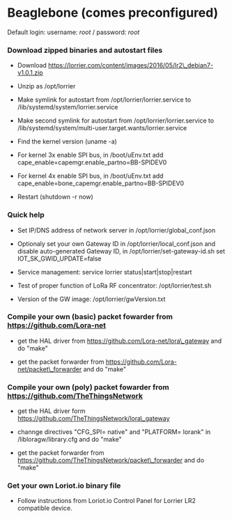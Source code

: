 Beaglebone (comes preconfigured)
================================

Default login: username: *root* / password: *root*

### Download zipped binaries and autostart files

-   Download https://lorrier.com/content/images/2016/05/lr2\_debian7-v1.0.1.zip

-   Unzip as /opt/lorrier

-   Make symlink for autostart from /opt/lorrier/lorrier.service to
    /lib/systemd/system/lorrier.service

-   Make second symlink for autostart from /opt/lorrier/lorrier.service to
    /lib/systemd/system/multi-user.target.wants/lorrier.service

-   Find the kernel version (uname -a)

-   For kernel 3x enable SPI bus, in /boot/uEnv.txt add
    cape\_enable=capemgr.enable\_partno=BB-SPIDEV0

-   For kernel 4x enable SPI bus, in /boot/uEnv.txt add
    cape\_enable=bone\_capemgr.enable\_partno=BB-SPIDEV0

-   Restart (shutdown -r now)

### Quick help

-   Set IP/DNS address of network server in /opt/lorrier/global\_conf.json

-   Optionaly set your own Gateway ID in /opt/lorrier/local\_conf.json and
    disable auto-generated Gateway ID, in /opt/lorrier/set-gateway-id.sh set
    IOT\_SK\_GWID\_UPDATE=false

-   Service management: service lorrier status\|start\|stop\|restart

-   Test of proper function of LoRa RF concentrator: /opt/lorrier/test.sh

-   Version of the GW image: /opt/lorrier/gwVersion.txt

### Compile your own (basic) packet fowarder from https://github.com/Lora-net

-   get the HAL driver from https://github.com/Lora-net/lora\_gateway and do
    "make"

-   get the packet forwarder from https://github.com/Lora-net/packet\_forwarder
    and do "make"

### Compile your own (poly) packet fowarder from https://github.com/TheThingsNetwork

-   get the HAL driver form https://github.com/TheThingsNetwork/lora\_gateway

-   channge directives "CFG\_SPI= native" and "PLATFORM= lorank" in
    /libloragw/library.cfg and do "make"

-   get the packet forwarder from
    https://github.com/TheThingsNetwork/packet\_forwarder and do "make"

### Get your own Loriot.io binary file

-   Follow instructions from Loriot.io Control Panel for Lorrier LR2 compatible
    device.
